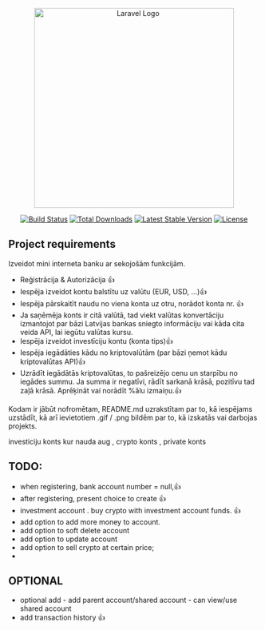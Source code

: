 <p align="center"><a href="https://laravel.com" target="_blank"><img src="https://raw.githubusercontent.com/laravel/art/master/logo-lockup/5%20SVG/2%20CMYK/1%20Full%20Color/laravel-logolockup-cmyk-red.svg" width="400" alt="Laravel Logo"></a></p>

<p align="center">
<a href="https://github.com/laravel/framework/actions"><img src="https://github.com/laravel/framework/workflows/tests/badge.svg" alt="Build Status"></a>
<a href="https://packagist.org/packages/laravel/framework"><img src="https://img.shields.io/packagist/dt/laravel/framework" alt="Total Downloads"></a>
<a href="https://packagist.org/packages/laravel/framework"><img src="https://img.shields.io/packagist/v/laravel/framework" alt="Latest Stable Version"></a>
<a href="https://packagist.org/packages/laravel/framework"><img src="https://img.shields.io/packagist/l/laravel/framework" alt="License"></a>
</p>

## Project requirements
Izveidot mini interneta banku ar sekojošām funkcijām.
- Reģistrācija & Autorizācija  👍
- Iespēja izveidot kontu balstītu uz valūtu (EUR, USD, ...)👍
- Iespēja pārskaitīt naudu no viena konta uz otru, norādot konta nr. 👍
- Ja saņēmēja konts ir citā valūtā, tad viekt valūtas konvertāciju izmantojot par bāzi Latvijas bankas sniegto informāciju vai kāda cita veida API, lai iegūtu valūtas kursu.
- Iespēja izveidot investīciju kontu (konta tips)👍
- Iespēja iegādāties kādu no kriptovalūtām (par bāzi ņemot kādu kriptovalūtas API)👍
- Uzrādīt iegādātās kriptovalūtas, to pašreizējo cenu un starpību no iegādes summu. Ja summa ir negatīvi, rādīt sarkanā krāsā, pozitīvu tad zaļā krāsā. Aprēķināt vai norādīt %ālu izmaiņu.👍

Kodam ir jābūt nofromētam, README.md uzrakstītam par to, kā iespējams uzstādīt, kā arī ievietotiem .gif / .png bildēm par to, kā izskatās vai darbojas projekts.

investiciju konts kur nauda aug ,
crypto konts ,
private konts
## TODO:
- when registering, bank account number = null,👍
- after registering, present choice to create 👍
- investment account . buy crypto with investment account funds. 👍
- add option to add more money to account.
- add option to soft delete account
- add option to update account 
- add option to sell crypto at certain price;
- 


## OPTIONAL
- optional add - add parent account/shared account - can view/use shared account
- add transaction history 👍

